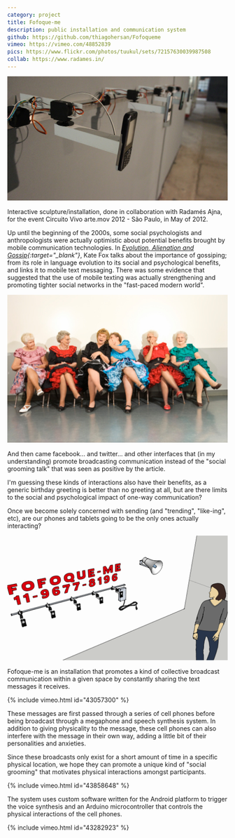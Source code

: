 ```yaml
---
category: project
title: Fofoque-me
description: public installation and communication system
github: https://github.com/thiagohersan/Fofoqueme
vimeo: https://vimeo.com/48852839
pics: https://www.flickr.com/photos/tuukul/sets/72157630039987508
collab: https://www.radames.in/
---
```

![](/assets/projects/fofoque-me/ffqme.jpg)

Interactive sculpture/installation, done in collaboration with Radamés Ajna, for the event Circuito Vivo arte.mov 2012 - São Paulo, in May of 2012.

Up until the beginning of the 2000s, some social psychologists and anthropologists were actually optimistic about potential benefits brought by mobile communication technologies. In *[Evolution, Alienation and Gossip](http://www.sirc.org/publik/gossip.shtml){:target="_blank"}*, Kate Fox talks about the importance of gossiping; from its role in language evolution to its social and psychological benefits, and links it to mobile text messaging. There was some evidence that suggested that the use of mobile texting was actually strengthening and promoting tighter social networks in the "fast-paced modern world".

![](/assets/projects/fofoque-me/fofocas.jpg)

And then came facebook... and twitter... and other interfaces that (in my understanding) promote broadcasting communication instead of the "social grooming talk" that was seen as positive by the article.

I'm guessing these kinds of interactions also have their benefits, as a generic birthday greeting is better than no greeting at all, but are there limits to the social and psychological impact of one-way communication?

Once we become solely concerned with sending (and "trending", "like-ing", etc), are our phones and tablets going to be the only ones actually interacting?

![](/assets/projects/fofoque-me/ffq_simulado.png)

Fofoque-me is an installation that promotes a kind of collective broadcast communication within a given space by constantly sharing the text messages it receives.

{% include vimeo.html id="43057300" %}

These messages are first passed through a series of cell phones before being broadcast through a megaphone and speech synthesis system. In addition to giving physicality to the message, these cell phones can also interfere with the message in their own way, adding a little bit of their personalities and anxieties.

Since these broadcasts only exist for a short amount of time in a specific physical location, we hope they can promote a unique kind of "social grooming" that motivates physical interactions amongst participants.

{% include vimeo.html id="43858648" %}

The system uses custom software written for the Android platform to trigger the voice synthesis and an Arduino microcontroller that controls the physical interactions of the cell phones.

{% include vimeo.html id="43282923" %}
